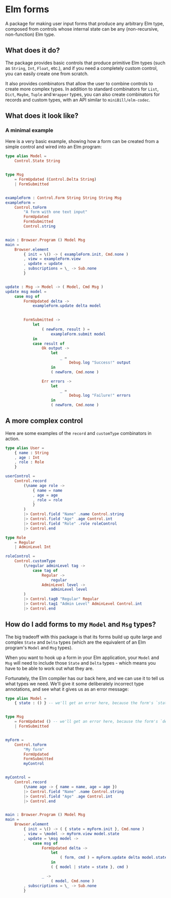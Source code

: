 # Elm forms

A package for making user input forms that produce any arbitrary Elm type, 
composed from controls whose internal state can be any (non-recursive, 
non-function) Elm type.

## What does it do?

The package provides basic controls that produce primitive Elm types (such as 
`String`, `Int`, `Float`, etc.), and if you need a completely custom 
control, you can easily create one from scratch.

It also provides combinators that allow the user to combine controls to create 
more complex types. In addition to standard combinators for `List`, `Dict`, 
`Maybe`, `Tuple` and `Wrapper` types, you can also create combinators 
for records and custom types, with an API similar to `miniBill/elm-codec`.

## What does it look like?

### A minimal example

Here is a very basic example, showing how a form can be created from a simple 
control and wired into an Elm program:

```elm
type alias Model = 
    Control.State String


type Msg 
    = FormUpdated (Control.Delta String)
    | FormSubmitted


exampleForm : Control.Form String String String Msg
exampleForm =
    Control.toForm 
        "A form with one text input"
        FormUpdated
        FormSubmitted
        Control.string


main : Browser.Program () Model Msg
main = 
    Browser.element
        { init = \() -> ( exampleForm.init, Cmd.none )
        , view = exampleForm.view
        , update = update
        , subscriptions = \_ -> Sub.none
        }


update : Msg -> Model -> ( Model, Cmd Msg )
update msg model =
    case msg of
        FormUpdated delta ->
            exampleForm.update delta model
            

        FormSubmitted ->
            let
                ( newForm, result ) =
                    exampleForm.submit model
            in
            case result of
                Ok output ->
                    let
                        _ =
                            Debug.log "Success!" output
                    in
                    ( newForm, Cmd.none )

                Err errors ->
                    let
                        _ =
                            Debug.log "Failure!" errors
                    in
                    ( newForm, Cmd.none )
```

## A more complex control

Here are some examples of the `record` and `customType` combinators in action.

```elm
type alias User = 
    { name : String
    , age : Int
    , role : Role
    }

userControl = 
    Control.record 
        (\name age role -> 
            { name = name
            , age = age 
            , role = role
            }
        )
        |> Control.field "Name" .name Control.string
        |> Control.field "Age" .age Control.int
        |> Control.field "Role" .role roleControl
        |> Control.end

type Role
    = Regular
    | AdminLevel Int

roleControl = 
    Control.customType
        (\regular adminLevel tag ->
            case tag of
                Regular -> 
                    regular
                AdminLevel level ->
                    adminLevel level
        )
        |> Control.tag0 "Regular" Regular
        |> Control.tag1 "Admin Level" AdminLevel Control.int
        |> Control.end
```

## How do I add forms to my `Model` and `Msg` types?

The big tradeoff with this package is that its forms build up quite large and 
complex `State` and `Delta` types (which are the equivalent of an Elm program's 
`Model` and `Msg` types). 

When you want to hook up a form in your Elm application, your `Model` and `Msg` 
will need to include those `State` and `Delta` types - which means you have to 
be able to work out what they are.

Fortunately, the Elm compiler has our back here, and we can use it to tell us 
what types we need. We'll give it some deliberately incorrect type annotations, 
and see what it gives us as an error message:

```elm
type alias Model = 
    { state : () } -- we'll get an error here, because the form's `state` won't be `()`


type Msg 
    = FormUpdated () -- we'll get an error here, because the form's `delta` won't be `()`
    | FormSubmitted


myForm =
    Control.toForm 
        "My form"
        FormUpdated
        FormSubmitted
        myControl


myControl =
    Control.record 
        (\name age -> { name = name, age = age })
        |> Control.field "Name" .name Control.string
        |> Control.field "Age" .age Control.int
        |> Control.end


main : Browser.Program () Model Msg
main = 
    Browser.element
        { init = \() -> ( { state = myForm.init }, Cmd.none )
        , view = \model -> myForm.view model.state
        , update = \msg model -> 
            case msg of 
                FormUpdated delta -> 
                    let 
                        ( form, cmd ) = myForm.update delta model.state
                    in
                    ( { model | state = state }, cmd )

                _ -> 
                    ( model, Cmd.none )
        , subscriptions = \_ -> Sub.none
        }
```